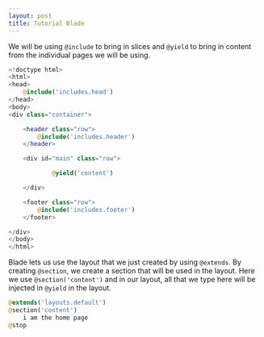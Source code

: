 ```yaml
---
layout: post
title: Tutorial Blade
---
```


We will be using `@include` to bring in slices and `@yield` to bring in content from the individual pages we will be using.

```php
<!doctype html>
<html>
<head>
    @include('includes.head')
</head>
<body>
<div class="container">

    <header class="row">
        @include('includes.header')
    </header>

    <div id="main" class="row">

            @yield('content')

    </div>

    <footer class="row">
        @include('includes.footer')
    </footer>

</div>
</body>
</html>
```

Blade lets us use the layout that we just created by using `@extends`. By creating `@section`, we create a section that will be used in the layout. Here we use `@section('content')` and in our layout, all that we type here will be injected in `@yield` in the layout.

```php
@extends('layouts.default')
@section('content')
    i am the home page
@stop
```